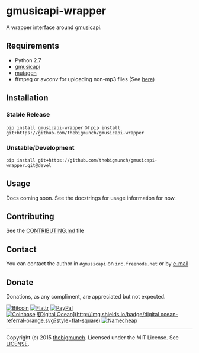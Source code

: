 gmusicapi-wrapper
=================

A wrapper interface around [gmusicapi](https://github.com/simon-weber/Unofficial-Google-Music-API).

## Requirements

* Python 2.7
* [gmusicapi](https://github.com/simon-weber/Unofficial-Google-Music-API)
* [mutagen](https://bitbucket.org/lazka/mutagen)
* ffmpeg or avconv for uploading non-mp3 files (See [here](http://unofficial-google-music-api.readthedocs.org/en/latest/usage.html#usage))

## Installation

### Stable Release

``pip install gmusicapi-wrapper`` or ``pip install git+https://github.com/thebigmunch/gmusicapi-wrapper``

### Unstable/Development

``pip install git+https://github.com/thebigmunch/gmusicapi-wrapper.git@devel``

## Usage

Docs coming soon. See the docstrings for usage information for now.

## Contributing

See the [CONTRIBUTING.md](https://github.com/thebigmunch/gmusicapi-wrapper/blob/master/CONTRIBUTING.md) file

## Contact

You can contact the author in ``#gmusicapi`` on ``irc.freenode.net`` or by [e-mail](mailto:mail@thebigmunch.me)

## Donate

Donations, as any compliment, are appreciated but not expected.

[![Bitcoin](http://img.shields.io/badge/bitcoin-donate-green.svg?style=flat-square)](https://coinbase.com/thebigmunch) [![Flattr](http://img.shields.io/badge/flattr-donate-green.svg?style=flat-square)](https://flattr.com/thing/2419308) [![PayPal](http://img.shields.io/badge/paypal-donate-green.svg?style=flat-square)](https://www.paypal.com/cgi-bin/webscr?cmd=_donations&business=DHDVLSYW8V8N4&lc=US&item_name=thebigmunch&currency_code=USD)  
[![Coinbase](http://img.shields.io/badge/coinbase-referral-orange.svg?style=flat-square)](https://coinbase.com/?r=52502f01e0fdd4d3ef000253&utm_campaign=user-referral&src=referral-link) [![Digital Ocean](http://img.shields.io/badge/digital ocean-referral-orange.svg?style=flat-square)](https://www.digitalocean.com/?refcode=3823208a0597) [![Namecheap](http://img.shields.io/badge/namecheap-referral-orange.svg?style=flat-square)](http://www.namecheap.com/?aff=67208)

-----

Copyright (c) 2015 [thebigmunch](mailto:mail@thebigmunch.me). Licensed under the MIT License. See [LICENSE](LICENSE).
